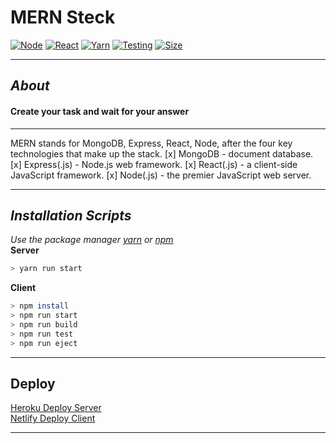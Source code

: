 # MERN Steck
[![Node](https://img.shields.io/badge/node--lts-v12.19.0-brightgreen)]()
[![React](https://img.shields.io/badge/react-%5E17.0.1-informational)]()
[![Yarn](https://img.shields.io/badge/yarn-1.22.5-violet)]()
[![Testing](https://img.shields.io/badge/Total%20tests-0-orange)]()
[![Size](https://img.shields.io/badge/project%20size-~156%20MB-red)]()
<hr/>

## <i>About</i>
<h4>Create your task and wait for your answer</h4>

<hr />
MERN stands for MongoDB, Express, React, Node, after the four key technologies that make up the stack.
[x] MongoDB - document database.
[x] Express(.js) - Node.js web framework.
[x] React(.js) - a client-side JavaScript framework.
[x] Node(.js) - the premier JavaScript web server.
<hr />

## <i>Installation Scripts</i>
<i>Use the package manager [yarn](https://yarnpkg.com/) or [npm](https://www.npmjs.com/)</i><br />
<b>Server</b>
```sh
> yarn run start
```
<b>Client</b>
```sh
> npm install
> npm run start
> npm run build
> npm run test
> npm run eject
```
<hr/>

## Deploy

[Heroku Deploy Server](https://cr-task.herokuapp.com/)<br />
[Netlify Deploy Client](https://5fb2dc758913bb3774e68565--cr-task.netlify.app/)
<hr />

